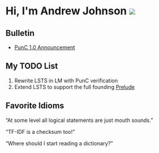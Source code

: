 # Hi, I'm Andrew Johnson ![](https://komarev.com/ghpvc/?username=andrew-johnson-4)

## Bulletin

* [PunC 1.0 Announcement](https://medium.com/@andrew_johnson_4/project-milestone-punc-1-0-and-lm-specifications-61602ca551fb)

## My TODO List

1. Rewrite LSTS in LM with PunC verification
2. Extend LSTS to support the full founding [Prelude](https://github.com/andrew-johnson-4/perplexity/blob/main/categorical_prelude.md)

## Favorite Idioms

“At some level all logical statements are just mouth sounds.”

“TF-IDF is a checksum too!”

“Where should I start reading a dictionary?”
